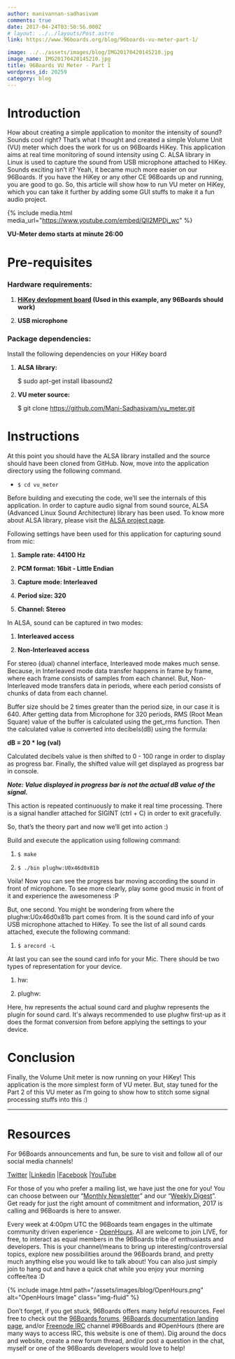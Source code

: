 ```yaml
---
author: manivannan-sadhasivam
comments: true
date: 2017-04-24T03:50:56.000Z
# layout: ../../layouts/Post.astro
link: https://www.96boards.org/blog/96boards-vu-meter-part-1/

image: ../../assets/images/blog/IMG20170420145210.jpg
image_name: IMG20170420145210.jpg
title: 96Boards VU Meter - Part 1
wordpress_id: 20259
category: blog
---
```


# **Introduction**

How about creating a simple application to monitor the intensity of sound? Sounds cool right? That’s what I thought and created a simple Volume Unit (VU) meter which does the work for us on 96Boards HiKey. This application aims at real time monitoring of sound intensity using C. ALSA library in Linux is used to capture the sound from USB microphone attached to HiKey. Sounds exciting isn’t it? Yeah, it became much more easier on our 96Boards. If you have the HiKey or any other CE 96Boards up and running, you are good to go. So, this article will show how to run VU meter on HiKey, which you can take it further by adding some GUI stuffs to make it a fun audio project.

{% include media.html media_url="https://www.youtube.com/embed/Qll2MPDj_wc" %}

**VU-Meter demo starts at minute 26:00**

# **Pre-requisites**

### **Hardware requirements:**

1. **[HiKey devlopment board](/product/hikey/) (Used in this example, any 96Boards should work)**

2. **USB microphone**

### **Package dependencies:**

Install the following dependencies on your HiKey board

1. **ALSA library:**

   $ sudo apt-get install libasound2

2. **VU meter source:**

   $ git clone https://github.com/Mani-Sadhasivam/vu_meter.git

# **Instructions**

At this point you should have the ALSA library installed and the source should have been cloned from GitHub. Now, move into the application directory using the following command.

- `$ cd vu_meter`

Before building and executing the code, we’ll see the internals of this application. In order to capture audio signal from sound source, ALSA (Advanced Linux Sound Architecture) library has been used. To know more about ALSA library, please visit the [ALSA project page](https://www.alsa-project.org/main/index.php/Main_Page).

Following settings have been used for this application for capturing sound from mic:

1. **Sample rate: 44100 Hz**

2. **PCM format: 16bit - Little Endian**

3. **Capture mode: Interleaved**

4. **Period size: 320**

5. **Channel: Stereo**

In ALSA, sound can be captured in two modes:

1. **Interleaved access**

2. **Non-Interleaved access**

For stereo (dual) channel interface, Interleaved mode makes much sense. Because, in Interleaved mode data transfer happens in frame by frame, where each frame consists of samples from each channel. But, Non-Interleaved mode transfers data in periods, where each period consists of chunks of data from each channel.

Buffer size should be 2 times greater than the period size, in our case it is 640. After getting data from Microphone for 320 periods, RMS (Root Mean Square) value of the buffer is calculated using the get_rms function. Then the calculated value is converted into decibels(dB) using the formula:

**dB = 20 \* log (val)**

Calculated decibels value is then shifted to 0 - 100 range in order to display as progress bar. Finally, the shifted value will get displayed as progress bar in console.

_**Note: Value displayed in progress bar is not the actual dB value of the signal.**_

This action is repeated continuously to make it real time processing. There is a signal handler attached for SIGINT (ctrl + C) in order to exit gracefully.

So, that’s the theory part and now we’ll get into action :)

Build and execute the application using following command:

1. `$ make`

2. `$ ./bin plughw:U0x46d0x81b`

Voila! Now you can see the progress bar moving according the sound in front of microphone. To see more clearly, play some good music in front of it and experience the awesomeness :P

But, one second. You might be wondering from where the plughw:U0x46d0x81b part comes from. It is the sound card info of your USB microphone attached to HiKey. To see the list of all sound cards attached, execute the following command:

1. `$ arecord -L`

At last you can see the sound card info for your Mic. There should be two types of representation for your device.

1. hw:

2. plughw:

Here, hw represents the actual sound card and plughw represents the plugin for sound card. It's always recommended to use plughw first-up as it does the format conversion from before applying the settings to your device.

# **Conclusion**

Finally, the Volume Unit meter is now running on your HiKey! This application is the more simplest form of VU meter. But, stay tuned for the Part 2 of this VU meter as I’m going to show how to stitch some signal processing stuffs into this :)

---

# Resources

For 96Boards announcements and fun, be sure to visit and follow all of our social media channels!

[Twitter](https://twitter.com/96Boards) &#124;[Linkedin](https://www.linkedin.com/company/6637095?trk=tyah&trkInfo=clickedVertical%3Ashowcase%2CclickedEntityId%3A6637095%2Cidx%3A1-1-1%2CtarId%3A1483603913878%2Ctas%3A96boards) &#124;[Facebook](https://www.facebook.com/96Boards/) &#124;[YouTube](https://www.youtube.com/c/96boards)

For those of you who prefer a mailing list, we have just the one for you! You can choose between our “[Monthly Newsletter](/digest/)” and our “[Weekly Digest](/digest/)”. Get ready for just the right amount of commitment and information, 2017 is calling and 96Boards is here to answer.

Every week at 4:00pm UTC the 96Boards team engages in the ultimate community driven experience - [OpenHours](/). All are welcome to join LIVE, for free, to interact as equal members in the 96Boards tribe of enthusiasts and developers. This is your channel/means to bring up interesting/controversial topics, explore new possibilities around the 96Boards brand, and pretty much anything else you would like to talk about! You can also just simply join to hang out and have a quick chat while you enjoy your morning coffee/tea :D

{% include image.html path="/assets/images/blog/OpenHours.png" alt="OpenHours Image" class="img-fluid" %}

Don’t forget, if you get stuck, 96Boards offers many helpful resources. Feel free to check out the [96Boards forums](https://discuss.96boards.org/), [96Boards documentation landing page](https://github.com/96boards/documentation/), and/or [Freenode IRC](http://webchat.freenode.net/?channels=%2396boards) channel #96Boards and #OpenHours (there are many ways to access IRC, this website is one of them). Dig around the docs and website, create a new forum thread, and/or post a question in the chat, myself or one of the 96Boards developers would love to help!
